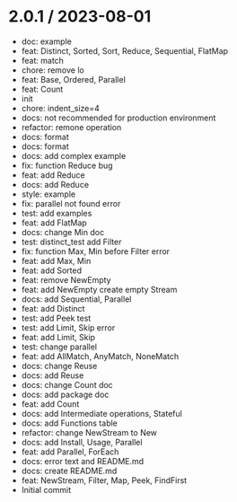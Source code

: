 
2.0.1 / 2023-08-01
==================

* doc: example
* feat: Distinct, Sorted, Sort, Reduce, Sequential, FlatMap
* feat: match
* chore: remove lo
* feat: Base, Ordered, Parallel
* feat: Count
* init
* chore: indent_size=4
* docs: not recommended for production environment
* refactor: remone operation
* docs: format
* docs: format
* docs: add complex example
* fix: function Reduce bug
* feat: add Reduce
* docs: add Reduce
* style: example
* fix: parallel not found error
* test: add examples
* feat: add FlatMap
* docs: change Min doc
* test: distinct_test add Filter
* fix: function Max, Min before Filter error
* feat: add Max, Min
* feat: add Sorted
* feat: remove NewEmpty
* feat: add NewEmpty create empty Stream
* docs: add Sequential, Parallel
* feat: add Distinct
* test: add Peek test
* test: add Limit, Skip error
* feat: add Limit, Skip
* test: change parallel
* feat: add AllMatch, AnyMatch, NoneMatch
* docs: change Reuse
* docs: add Reuse
* docs: change Count doc
* docs: add package doc
* feat: add Count
* docs: add Intermediate operations, Stateful
* docs: add Functions table
* refactor: change NewStream to New
* docs: add Install, Usage, Parallel
* feat: add Parallel, ForEach
* docs: error text and README.md
* docs: create README.md
* feat: NewStream, Filter, Map, Peek, FindFirst
* Initial commit
